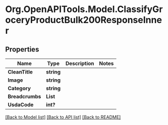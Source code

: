 # Org.OpenAPITools.Model.ClassifyGroceryProductBulk200ResponseInner

## Properties

Name | Type | Description | Notes
------------ | ------------- | ------------- | -------------
**CleanTitle** | **string** |  | 
**Image** | **string** |  | 
**Category** | **string** |  | 
**Breadcrumbs** | **List<string>** |  | 
**UsdaCode** | **int?** |  | 

[[Back to Model list]](../README.md#documentation-for-models) [[Back to API list]](../README.md#documentation-for-api-endpoints) [[Back to README]](../README.md)

